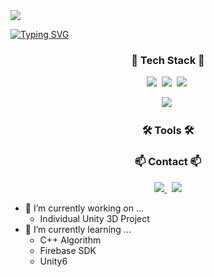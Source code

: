<img src="https://capsule-render.vercel.app/api?type=venom&color=timeGradient&height=200&section=header&text=Charen's%20Github&fontSize=70" />

[![Typing SVG](https://readme-typing-svg.demolab.com?font=Fira+Code&pause=1000&width=435&lines=Game+Developer;Bachelor+of+Computer+Science;C%2B%2B%2C+C%23%2C+Python)](https://git.io/typing-svg)

<h3 align="center">🚀 Tech Stack 🚀</h3>
<p align="center">
  <img src="https://img.shields.io/badge/C-A8B9CC.svg?style=for-the-badge&logo=c&logoColor=FFFFFF" />&nbsp
  <img src="https://img.shields.io/badge/C++-DDDDDD.svg?style=for-the-badge&logo=cplusplus&logoColor=00599C" />&nbsp
  <img src="https://img.shields.io/badge/Python-3776AB.svg?style=for-the-badge&logo=python&logoColor=FDD555" />&nbsp
</p>
<p align="center">
  <img src="https://img.shields.io/badge/Unity-000000.svg?style=for-the-badge&logo=unity&logoColor=FFFFFF" />&nbsp
</p>

<h3 align="center">🛠 Tools 🛠</h3>
<p align="center">
</p>

<h3 align="center">📫 Contact 📫</h3>
<p align="center">
  <a href="https://better-constructor123.tistory.com/">
    <img src="https://img.shields.io/badge/tistory-000000?style=for-the-badge&logo=tistory&logoColor=white" />
  </a>&nbsp
  <a href="mailto:oka1313@gmail.com">
    <img src="https://img.shields.io/badge/oka1313@gmail.com-D14836?style=for-the-badge&logo=gmail&logoColor=white" />
  </a>
</p>

- 🔭 I’m currently working on ...
  + Individual Unity 3D Project
- 🌱 I’m currently learning ...
  + C++ Algorithm
  + Firebase SDK
  + Unity6
